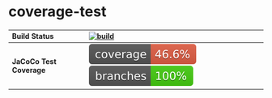 # coverage-test
| __Build Status__ | [![build](https://github.com/spiatrouski/coverage-test/workflows/build/badge.svg)](https://github.com/spiatrouski/coverage-test/actions/workflows/build.yml) |
| :--- | :--- |
| __JaCoCo Test Coverage__ | [![coverage](https://github.com/spiatrouski/coverage-test/blob/badges/jacoco.svg)](https://github.com/spiatrouski/coverage-test/actions/workflows/build.yml) [![branches coverage](https://github.com/spiatrouski/coverage-test/blob/badges/branches.svg)](https://github.com/spiatrouski/coverage-test/workflows/build.yml) |
